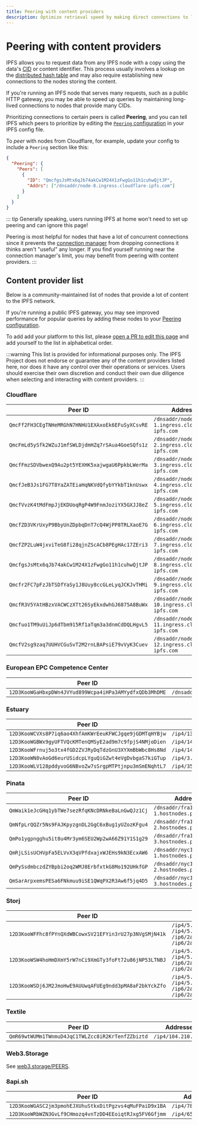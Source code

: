 ```yaml
---
title: Peering with content providers
description: Optimize retrieval speed by making direct connections to large content providers.
---
```


# Peering with content providers

IPFS allows you to request data from any IPFS node with a copy using the data's [CID][cid-explainer] or content identifier. This process usually involves a lookup on the [distributed hash table][dht-explainer] and may also require establishing new connections to the nodes storing the content.

If you're running an IPFS node that serves many requests, such as a public HTTP gateway, you may be able to speed up queries by maintaining long-lived connections to nodes that provide many CIDs.

Prioritizing connections to certain peers is called **Peering**, and you can tell IPFS which peers to prioritize by editing the [`Peering` configuration][docs-peering-config] in your IPFS config file.

To _peer_ with nodes from Cloudflare, for example, update your config to include a `Peering` section like this:
```json
{
  "Peering": {
    "Peers": [
      {
        "ID": "QmcfgsJsMtx6qJb74akCw1M24X1zFwgGo11h1cuhwQjtJP",
        "Addrs": ["/dnsaddr/node-8.ingress.cloudflare-ipfs.com"]
      }
    ]
  }
}
```

::: tip
Generally speaking, users running IPFS at home won't need to set up peering and can ignore this page!

Peering is most helpful for nodes that have a lot of concurrent connections since it prevents the [connection manager][docs-connmgr] from dropping connections it thinks aren't "useful" any longer. If you find yourself running near the connection manager's limit, you may benefit from peering with content providers.
:::

## Content provider list

Below is a community-maintained list of nodes that provide a lot of content to the IPFS network.

If you're running a public IPFS gateway, you may see improved performance for popular queries by adding these nodes to your [Peering configuration][docs-peering-config].

To add add your platform to this list, please [open a PR to edit this page](https://github.com/ipfs/ipfs-docs/edit/main/docs/how-to/peering-with-content-providers.md) and add yourself to the list in alphabetical order.

:::warning
This list is provided for informational purposes only. The IPFS Project does not endorse or guarantee any of the content providers listed here, nor does it have any control over their operations or services. Users should exercise their own discretion and conduct their own due diligence when selecting and interacting with content providers. 
:::

### Cloudflare

| Peer ID                                          | Addresses                                      |
| -----------------------------------------------  | ---------------------------------------------  |
| `QmcFf2FH3CEgTNHeMRGhN7HNHU1EXAxoEk6EFuSyXCsvRE` | `/dnsaddr/node-1.ingress.cloudflare-ipfs.com`  |
| `QmcFmLd5ySfk2WZuJ1mfSWLDjdmHZq7rSAua4GoeSQfs1z` | `/dnsaddr/node-2.ingress.cloudflare-ipfs.com`  |
| `QmcfFmzSDVbwexQ9Au2pt5YEXHK5xajwgaU6PpkbLWerMa` | `/dnsaddr/node-3.ingress.cloudflare-ipfs.com`  |
| `QmcfJeB3Js1FG7T8YaZATEiaHqNKVdQfybYYkbT1knUswx` | `/dnsaddr/node-4.ingress.cloudflare-ipfs.com`  |
| `QmcfVvzK4tMdFmpJjEKDUoqRgP4W9FnmJoziYX5GXJJ8eZ` | `/dnsaddr/node-5.ingress.cloudflare-ipfs.com`  |
| `QmcfZD3VKrUxyP9BbyUnZDpbqDnT7cQ4WjPP8TRLXaoE7G` | `/dnsaddr/node-6.ingress.cloudflare-ipfs.com`  |
| `QmcfZP2LuW4jxviTeG8fi28qjnZScACb8PEgHAc17ZEri3` | `/dnsaddr/node-7.ingress.cloudflare-ipfs.com`  |
| `QmcfgsJsMtx6qJb74akCw1M24X1zFwgGo11h1cuhwQjtJP` | `/dnsaddr/node-8.ingress.cloudflare-ipfs.com`  |
| `Qmcfr2FC7pFzJbTSDfYaSy1J8Uuy8ccGLeLyqJCKJvTHMi` | `/dnsaddr/node-9.ingress.cloudflare-ipfs.com`  |
| `QmcfR3V5YAtHBzxVACWCzXTt26SyEkxdwhGJ6875A8BuWx` | `/dnsaddr/node-10.ingress.cloudflare-ipfs.com` |
| `Qmcfuo1TM9uUiJp6dTbm915Rf1aTqm3a3dnmCdDQLHgvL5` | `/dnsaddr/node-11.ingress.cloudflare-ipfs.com` |
| `QmcfV2sg9zaq7UUHVCGuSvT2M2rnLBAPsiE79vVyK3Cuev` | `/dnsaddr/node-12.ingress.cloudflare-ipfs.com` |

### European EPC Competence Center

| Peer ID | Addresses |
| ------- | --------- |
|`12D3KooWGaHbxpDWn4JVYud899Wcpa4iHPa3AMYydfxQDb3MhDME`|`/dnsaddr/ipfs.ssi.eecc.de`|

### Estuary

| Peer ID | Addresses |
| ------- | --------- |
|`12D3KooWCVXs8P7iq6ao4XhfAmKWrEeuKFWCJgqe9jGDMTqHYBjw`|`/ip4/139.178.68.217/tcp/6744`|
|`12D3KooWGBWx9gyUFTVQcKMTenQMSyE2ad9m7c9fpjS4NMjoDien`|`/ip4/147.75.49.71/tcp/6745`|
|`12D3KooWFrnuj5o3tx4fGD2ZVJRyDqTdzGnU3XYXmBbWbc8Hs8Nd`|`/ip4/147.75.86.255/tcp/6745`|
|`12D3KooWN8vAoGd6eurUSidcpLYguQiGZwt4eVgDvbgaS7kiGTup`|`/ip4/3.134.223.177/tcp/6745`|
|`12D3KooWLV128pddyvoG6NBvoZw7sSrgpMTPtjnpu3mSmENqhtL7`|`/ip4/35.74.45.12/udp/6746/quic`|

### Pinata

| Peer ID | Addresses |
| ------- | --------- |
|`QmWaik1eJcGHq1ybTWe7sezRfqKNcDRNkeBaLnGwQJz1Cj`|`/dnsaddr/fra1-1.hostnodes.pinata.cloud`|
|`QmNfpLrQQZr5Ns9FAJKpyzgnDL2GgC6xBug1yUZozKFgu4`|`/dnsaddr/fra1-2.hostnodes.pinata.cloud`|
|`QmPo1ygpngghu5it8u4Mr3ym6SEU2Wp2wA66Z91Y1S1g29`|`/dnsaddr/fra1-3.hostnodes.pinata.cloud`|
|`QmRjLSisUCHVpFa5ELVvX3qVPfdxajxWJEHs9kN3EcxAW6`|`/dnsaddr/nyc1-1.hostnodes.pinata.cloud`|
|`QmPySsdmbczdZYBpbi2oq2WMJ8ErbfxtkG8Mo192UHkfGP`|`/dnsaddr/nyc1-2.hostnodes.pinata.cloud`|
|`QmSarArpxemsPESa6FNkmuu9iSE1QWqPX2R3Aw6f5jq4D5`|`/dnsaddr/nyc1-3.hostnodes.pinata.cloud`|

### Storj

| Peer ID | Addresses |
| ------- | --------- |
|`12D3KooWFFhc8fPYnQXdWBCowxSV21EFYin3rU27p3NVgSMjN41k`|`/ip4/5.161.92.43/tcp/4001`<br/>`/ip4/5.161.92.43/udp/4001/quic`<br/>`/ip6/2a01:4ff:f0:3b1e::1/tcp/4001`<br/>`/ip6/2a01:4ff:f0:3b1e::1/udp/4001/quic`|
|`12D3KooWSW4hoHmDXmY5rW7nCi9XmGTy3foFt72u86jNP53LTNBJ`|`/ip4/5.161.55.227/tcp/4001`<br/>`/ip4/5.161.55.227/udp/4001/quic`<br/>`/ip6/2a01:4ff:f0:1e5a::1/tcp/4001`<br/>`/ip6/2a01:4ff:f0:1e5a::1/udp/4001/quic`|
|`12D3KooWSDj6JM2JmoHwE9AUUwqAFUEg9ndd3pMA8aF2bkYckZfo`|`/ip4/5.161.92.36/tcp/4001`<br/>`/ip4/5.161.92.36/udp/4001/quic`<br/>`/ip6/2a01:4ff:f0:3764::1/tcp/4001`<br/>`/ip6/2a01:4ff:f0:3764::1/udp/4001/quic`|

### Textile

| Peer ID | Addresses |
| ------- | --------- |
|`QmR69wtWUMm1TWnmuD4JqC1TWLZcc8iR2KrTenfZZbiztd`|`/ip4/104.210.43.77`|

### Web3.Storage

See [web3.storage/PEERS](https://github.com/web3-storage/web3.storage/blob/main/PEERS).

### 8api.sh

| Peer ID | Addresses |
| ------- | --------- |
|`12D3KooWGASC2jm3pmohEJXUhuStkxDitPgzvs4qMuFPaiD9x1BA`|`/ip4/78.46.108.24`|
|`12D3KooWRbWZN3GvLf9CHmozq4vnTzDD4EEoiqtRJxg5FV6Gfjmm`|`/ip4/65.109.19.136`|

[dht-explainer]: ../concepts/how-ipfs-works.md#distributed-hash-tables-dhts
[cid-explainer]: ../concepts/content-addressing.md
[docs-peering-config]: ../how-to/configure-node.md
[docs-connmgr]: ../how-to/configure-node.md
